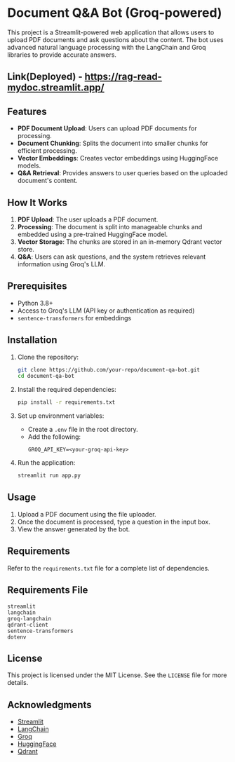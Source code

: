 # Document Q&A Bot (Groq-powered)

This project is a Streamlit-powered web application that allows users to upload PDF documents and ask questions about the content. The bot uses advanced natural language processing with the LangChain and Groq libraries to provide accurate answers.

## **Link(Deployed)** - https://rag-read-mydoc.streamlit.app/

## Features

- **PDF Document Upload**: Users can upload PDF documents for processing.
- **Document Chunking**: Splits the document into smaller chunks for efficient processing.
- **Vector Embeddings**: Creates vector embeddings using HuggingFace models.
- **Q&A Retrieval**: Provides answers to user queries based on the uploaded document's content.

## How It Works

1. **PDF Upload**: The user uploads a PDF document.
2. **Processing**: The document is split into manageable chunks and embedded using a pre-trained HuggingFace model.
3. **Vector Storage**: The chunks are stored in an in-memory Qdrant vector store.
4. **Q&A**: Users can ask questions, and the system retrieves relevant information using Groq's LLM.

## Prerequisites

- Python 3.8+
- Access to Groq's LLM (API key or authentication as required)
- `sentence-transformers` for embeddings

## Installation

1. Clone the repository:
   ```bash
   git clone https://github.com/your-repo/document-qa-bot.git
   cd document-qa-bot
   ```

2. Install the required dependencies:
   ```bash
   pip install -r requirements.txt
   ```

3. Set up environment variables:
   - Create a `.env` file in the root directory.
   - Add the following:
     ```env
     GROQ_API_KEY=<your-groq-api-key>
     ```

4. Run the application:
   ```bash
   streamlit run app.py
   ```

## Usage

1. Upload a PDF document using the file uploader.
2. Once the document is processed, type a question in the input box.
3. View the answer generated by the bot.

## Requirements

Refer to the `requirements.txt` file for a complete list of dependencies.

## Requirements File

```plaintext
streamlit
langchain
groq-langchain
qdrant-client
sentence-transformers
dotenv
```

## License

This project is licensed under the MIT License. See the `LICENSE` file for more details.

## Acknowledgments

- [Streamlit](https://streamlit.io/)
- [LangChain](https://langchain.readthedocs.io/)
- [Groq](https://groq.com/)
- [HuggingFace](https://huggingface.co/)
- [Qdrant](https://qdrant.tech/)
 
